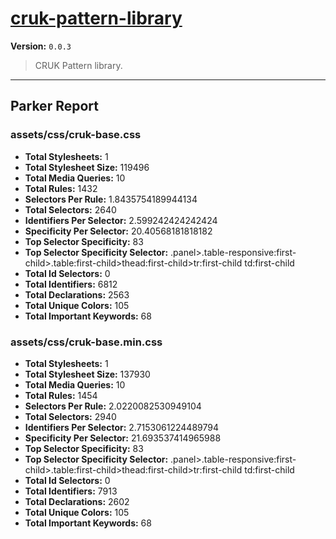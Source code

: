 # [cruk-pattern-library]( https://github.com/CRUKorg/cruk-pattern-library )

**Version:** `0.0.3`

> CRUK Pattern library.

* * *

## Parker Report

### assets/css/cruk-base.css

- **Total Stylesheets:** 1
- **Total Stylesheet Size:** 119496
- **Total Media Queries:** 10
- **Total Rules:** 1432
- **Selectors Per Rule:** 1.8435754189944134
- **Total Selectors:** 2640
- **Identifiers Per Selector:** 2.599242424242424
- **Specificity Per Selector:** 20.40568181818182
- **Top Selector Specificity:** 83
- **Top Selector Specificity Selector:** .panel>.table-responsive:first-child>.table:first-child>thead:first-child>tr:first-child td:first-child
- **Total Id Selectors:** 0
- **Total Identifiers:** 6812
- **Total Declarations:** 2563
- **Total Unique Colors:** 105
- **Total Important Keywords:** 68

### assets/css/cruk-base.min.css

- **Total Stylesheets:** 1
- **Total Stylesheet Size:** 137930
- **Total Media Queries:** 10
- **Total Rules:** 1454
- **Selectors Per Rule:** 2.0220082530949104
- **Total Selectors:** 2940
- **Identifiers Per Selector:** 2.7153061224489794
- **Specificity Per Selector:** 21.693537414965988
- **Top Selector Specificity:** 83
- **Top Selector Specificity Selector:** .panel>.table-responsive:first-child>.table:first-child>thead:first-child>tr:first-child td:first-child
- **Total Id Selectors:** 0
- **Total Identifiers:** 7913
- **Total Declarations:** 2602
- **Total Unique Colors:** 105
- **Total Important Keywords:** 68
